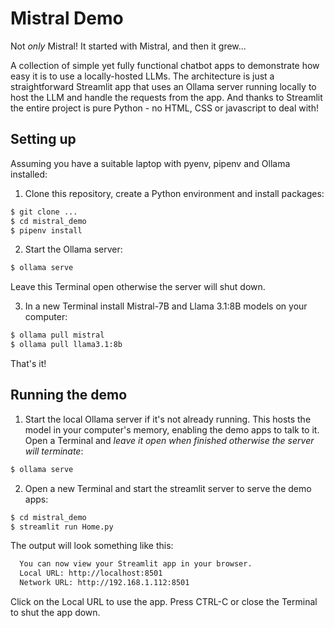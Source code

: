 # Mistral Demo

Not *only* Mistral!  It started with Mistral, and then it grew...

A collection of simple yet fully functional chatbot apps to demonstrate how easy it is to use a locally-hosted LLMs.  The architecture is just a straightforward Streamlit app that uses an Ollama server running locally to host the LLM and handle the requests from the app.  And thanks to Streamlit the entire project is pure Python - no HTML, CSS or javascript to deal with!

## Setting up

Assuming you have a suitable laptop with pyenv, pipenv and Ollama installed:

1. Clone this repository, create a Python environment and install packages:

```bash
$ git clone ...
$ cd mistral_demo
$ pipenv install
```

2. Start the Ollama server:

```bash
$ ollama serve
```

Leave this Terminal open otherwise the server will shut down.

3. In a new Terminal install Mistral-7B and Llama 3.1:8B models on your computer:

```bash
$ ollama pull mistral
$ ollama pull llama3.1:8b
```

That's it!

## Running the demo

1. Start the local Ollama server if it's not already running.  This hosts the model in your computer's memory, enabling the demo apps to talk to it.  Open a Terminal and _leave it open when finished otherwise the server will terminate_:

```bash
$ ollama serve
```

2. Open a new Terminal and start the streamlit server to serve the demo apps:

```bash
$ cd mistral_demo
$ streamlit run Home.py
```

The output will look something like this:

```bash
  You can now view your Streamlit app in your browser.
  Local URL: http://localhost:8501
  Network URL: http://192.168.1.112:8501
```

Click on the Local URL to use the app.  Press CTRL-C or close the Terminal to shut the app down.
